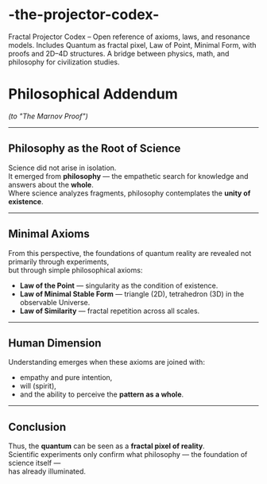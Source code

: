 # -the-projector-codex-
Fractal Projector Codex – Open reference of axioms, laws, and resonance models. Includes Quantum as fractal pixel, Law of Point, Minimal Form, with proofs and 2D–4D structures. A bridge between physics, math, and philosophy for civilization studies.

# Philosophical Addendum  
*(to "The Marnov Proof")*

---

## Philosophy as the Root of Science  

Science did not arise in isolation.  
It emerged from **philosophy** — the empathetic search for knowledge and answers about the **whole**.  
Where science analyzes fragments, philosophy contemplates the **unity of existence**.  

---

## Minimal Axioms  

From this perspective, the foundations of quantum reality are revealed not primarily through experiments,  
but through simple philosophical axioms:

- **Law of the Point** — singularity as the condition of existence.  
- **Law of Minimal Stable Form** — triangle (2D), tetrahedron (3D) in the observable Universe.  
- **Law of Similarity** — fractal repetition across all scales.  

---

## Human Dimension  

Understanding emerges when these axioms are joined with:  
- empathy and pure intention,  
- will (spirit),  
- and the ability to perceive the **pattern as a whole**.  

---

## Conclusion  

Thus, the **quantum** can be seen as a **fractal pixel of reality**.  
Scientific experiments only confirm what philosophy — the foundation of science itself —  
has already illuminated.
